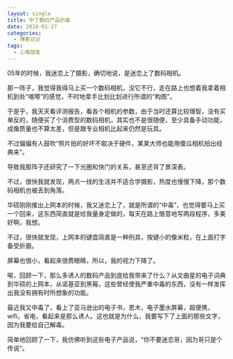 ```yaml
---
layout: single
title: 中了数码产品的毒
date: 2010-01-27
categories:
  - 博客日记
tags:
  - 心情随笔
---
```


05年的时候，我迷恋上了摄影，确切地说，是迷恋上了数码相机。

那一阵子，我觉得我得马上买一个数码相机，没它不行，走在路上也想着我拿着相机到处“喀嚓”的感觉，不时地拿手比划比划进行所谓的“构图”。

于是乎，我天天看评测报告，看各个相机的参数，由于当时还算比较理智，没有买单反的，随便买了个消费型的数码相机，其实也不是很随便，至少具备手动功能，成像质量也不算太差，但是跟专业相机比起来仍然是玩具。

不过偏偏有人鼓吹“照片拍的好坏不取决于硬件，某某大师也能用傻瓜相机拍出经典来”。

导致我那阵子还研究了一下光圈和快门的关系，甚至还背了景深表。

不过，很快我就发现，两点一线的生活并不适合学摄影，热度也慢慢下降，那个数码相机也被丢到角落。

华硕刚刚推出上网本的时候，我又迷恋上了，就是所谓的“中毒”，也觉得要马上买一个回来，这东西简直就是给我量身定做的，每天在路上惬意地写两段程序，多美好啊，我想。

不过，很快就发现，上网本的键盘简直是一种刑具，按键小的像米粒，在上面打字备受折磨。

屏幕也很小，看起来很费眼睛，所以，我的视力下降了。

唉，回顾一下，那么多诱人的数码产品到底给我带来了什么？从文曲星的电子词典到华硕的上网本，从诺基亚到黑莓，这些曾经使我严重中毒的东西，没有一样发挥出我没有拥有时所想象的功能。

最近我又中毒了，看上了亚马逊出的电子书，恩木，电子墨水屏幕，超便携，wifi，省电，看起来是那么诱人。这也就是为什么，我要写下了上面的那些文字，因为我要给自己解毒。

简单地回顾了一下，我仿佛听到这些电子产品说，“你不要迷恋哥，因为哥只是个传说”。
